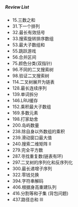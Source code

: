 ##### Review List
- 15.三数之和
- 31.下一个排列
- 32.最长有效括号
- 33.搜索旋转排序数组
- 53.最大子数组和
- 55.跳跃游戏
- 56.合并区间
- 75.颜色分类(双指针)
- 96.不同的二叉搜索树
- 98.验证二叉搜索树
- 114.二叉树展开为链表
- 128.最长连续序列
- 139.单词拆分
- 146.LRU缓存
- 152.乘积最大子数组
- 169.多数元素
- 198.打家劫舍
- 200.岛屿数量
- 238.除自身以外数组的乘积
- 239.滑动窗口最大值
- 240.搜索二维矩阵 II
- 279.完全平方数
- 287.寻找重复数(链表有环)
- 297.二叉树的序列化和反序列化
- 300.最长递增子序列
- 322.零钱兑换
- 394.字符串解码
- 406.根据身高重建队列
- 416.分割等和子集 (背包问题)
- 437.路径总和 III